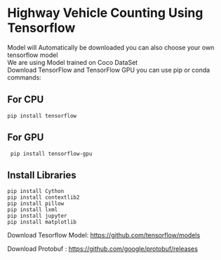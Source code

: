 # Highway Vehicle Counting Using Tensorflow<br />
Model will Automatically be downloaded you can also choose your own tensorflow model<br />
We are using Model trained on Coco DataSet<br />
Download TensorFlow and TensorFlow GPU you can use pip or conda commands:
## For CPU
`pip install tensorflow `
## For GPU
`
pip install tensorflow-gpu`
## Install Libraries
```
pip install Cython
pip install contextlib2
pip install pillow
pip install lxml
pip install jupyter
pip install matplotlib
```
Download Tesorflow Model: https://github.com/tensorflow/models

Download Protobuf : https://github.com/google/protobuf/releases
